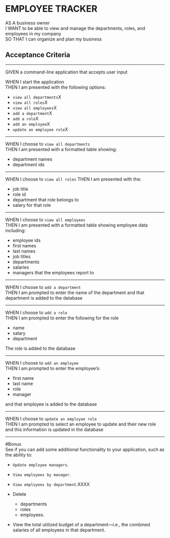 
# EMPLOYEE TRACKER

AS A business owner  
I WANT to be able to view and manage the departments, roles, and employees in my company  
SO THAT I can organize and plan my business

## Acceptance Criteria
----------------------------------
GIVEN a command-line application that accepts user input

WHEN I start the application  
THEN I am presented with the following options:
- `view all departments`X
- `view all roles`X
- `view all employees`X
- `add a department`X
- `add a role`X
- `add an employee`X
- `update an employee role`X
---
WHEN I choose to `view all departments`  
THEN I am presented with a formatted table showing:  
- department names
- department ids
---
WHEN I choose to `view all roles`
THEN I am presented with the:
- job title
- role id
- department that role belongs to
- salary for that role
---
WHEN I choose to `view all employees`  
THEN I am presented with a formatted table showing employee data including:  
- employee ids 
- first names 
- last names 
- job titles
- departments
- salaries 
- managers that the employees report to
---
WHEN I choose to `add a department`  
THEN I am prompted to enter the name of the department and that department is added to the database  

---

WHEN I choose to `add a role`  
THEN I am prompted to enter the following for the role
- name 
- salary
- department  

The role is added to the database  

---
WHEN I choose to `add an employee`  
THEN I am prompted to enter the employee’s:  
- first name
- last name
- role
- manager  

and that employee is added to the database  

---
WHEN I choose to `update an employee role`  
THEN I am prompted to select an employee to update and their new role and this information is updated in the database 

-------
#Bonus  
See if you can add some additional functionality to your application, such as the ability to:  

 - `Update employee managers`.

 - `View employees by manager`.

 - `View employees by department`.XXXX

 - Delete  
   - departments
   - roles
   - employees.

- View the total utilized budget of a department—i.e., the combined salaries of all employees in that department.
